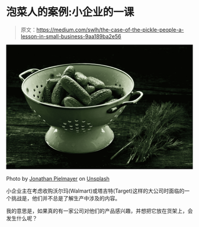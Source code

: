 # 泡菜人的案例:小企业的一课

> 原文：<https://medium.com/swlh/the-case-of-the-pickle-people-a-lesson-in-small-business-9aa189ba2e56>

![](img/7583683e8d95125d13643eccf3a53c8e.png)

Photo by [Jonathan Pielmayer](https://unsplash.com/@jonathanpielmayer?utm_source=medium&utm_medium=referral) on [Unsplash](https://unsplash.com?utm_source=medium&utm_medium=referral)

小企业主在考虑收购沃尔玛(Walmart)或塔吉特(Target)这样的大公司时面临的一个挑战是，他们并不总是了解生产中涉及的内容。

我的意思是，如果真的有一家公司对他们的产品感兴趣，并想把它放在货架上，会发生什么呢？